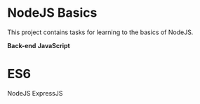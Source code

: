 # NodeJS Basics

This project contains tasks for learning to the basics of NodeJS.

**Back-end**
**JavaScript**

# ES6

NodeJS
ExpressJS

